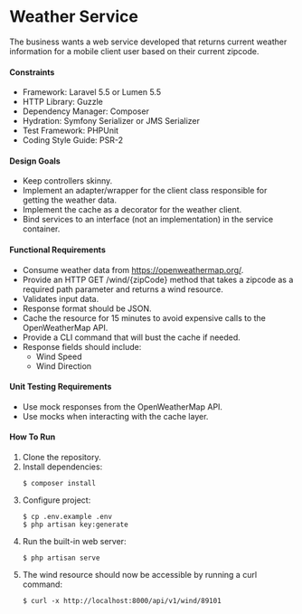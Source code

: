# Weather Service
The business wants a web service developed that returns current weather information for a mobile client user based on their current zipcode.

#### Constraints
* Framework: Laravel 5.5 or Lumen 5.5
* HTTP Library: Guzzle
* Dependency Manager: Composer
* Hydration: Symfony Serializer or JMS Serializer
* Test Framework: PHPUnit
* Coding Style Guide: PSR-2

#### Design Goals
* Keep controllers skinny.
* Implement an adapter/wrapper for the client class responsible for getting the weather data.
* Implement the cache as a decorator for the weather client.
* Bind services to an interface (not an implementation) in the service container.

#### Functional Requirements
* Consume weather data from https://openweathermap.org/.
* Provide an HTTP GET /wind/{zipCode} method that takes a zipcode as a required path parameter and returns a wind resource.
* Validates input data.
* Response format should be JSON.
* Cache the resource for 15 minutes to avoid expensive calls to the OpenWeatherMap API.
* Provide a CLI command that will bust the cache if needed.
* Response fields should include:
    * Wind Speed
    * Wind Direction

#### Unit Testing Requirements
* Use mock responses from the OpenWeatherMap API.
* Use mocks when interacting with the cache layer.

#### How To Run
1. Clone the repository.
1. Install dependencies:
    ```
    $ composer install
    ```
1. Configure project:
    ```
    $ cp .env.example .env
    $ php artisan key:generate
    ```
1. Run the built-in web server:
    ```
    $ php artisan serve
    ```
1. The wind resource should now be accessible by running a curl command:
    ```
    $ curl -x http://localhost:8000/api/v1/wind/89101
    ```